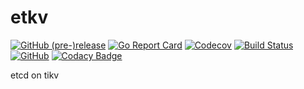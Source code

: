 # etkv

[![GitHub (pre-)release](https://img.shields.io/github/release/cloud-insight/etkv/all.svg)](https://github.com/cloud-insight/etkv/releases)
[![Go Report Card](https://goreportcard.com/badge/github.com/cloud-insight/etkv)](https://goreportcard.com/report/github.com/cloud-insight/etkv)
[![Codecov](https://codecov.io/gh/cloud-insight/etkv/branch/master/graph/badge.svg)](https://codecov.io/gh/cloud-insight/etkv)
[![Build Status](https://travis-ci.org/cloud-insight/etkv.svg?branch=master)](https://travis-ci.org/cloud-insight/etkv)
[![GitHub](https://img.shields.io/github/license/cloud-insight/etkv.svg)](http://www.apache.org/licenses/LICENSE-2.0)
[![Codacy Badge](https://api.codacy.com/project/badge/Grade/074fb860ec634f409b73e05cfdfb2012)](https://www.codacy.com/manual/yufeiminds/etkv?utm_source=github.com&amp;utm_medium=referral&amp;utm_content=cloud-insight/etkv&amp;utm_campaign=Badge_Grade)

etcd on tikv
